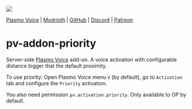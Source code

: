 ![](https://imgur.com/DdvYD01.png)

<div>
    <a href="https://modrinth.com/mod/plasmo-voice">Plasmo Voice</a>
    <span> | </span>
    <a href="https://modrinth.com/plugin/pv-addon-priority">Modrinth</a>
    <span> | </span>
    <a href="https://github.com/plasmoapp/pv-addon-priority/">GitHub</a>
    <span> | </span>
    <a href="https://discord.com/invite/uueEqzwCJJ">Discord</a>
     <span> | </span>
    <a href="https://www.patreon.com/plasmomc">Patreon</a>
</div>

# pv-addon-priority

Server-side [Plasmo Voice](https://modrinth.com/mod/plasmo-voice) add-on. A voice activation with configurable distance bigger that the default proximity.

To use priority: Open Plasmo Voice menu `V` (by default), go to `Activation` tab and configure the `Priority` activation.

You also need permission `pv.activation.priority`. Only available to OP by default.

